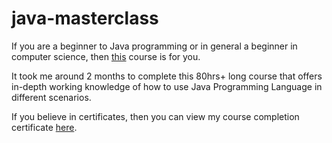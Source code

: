 # java-masterclass

If you are a beginner to Java programming or in general a beginner in computer science, then [this](https://www.udemy.com/course/java-the-complete-java-developer-course/) course is for you.

It took me around 2 months to complete this 80hrs+ long course that offers in-depth working knowledge of how to use Java Programming Language in different scenarios.

If you believe in certificates, then you can view my course completion certificate [here](https://ude.my/UC-ccf17ffd-6482-4759-83f9-968c641ff53e).
